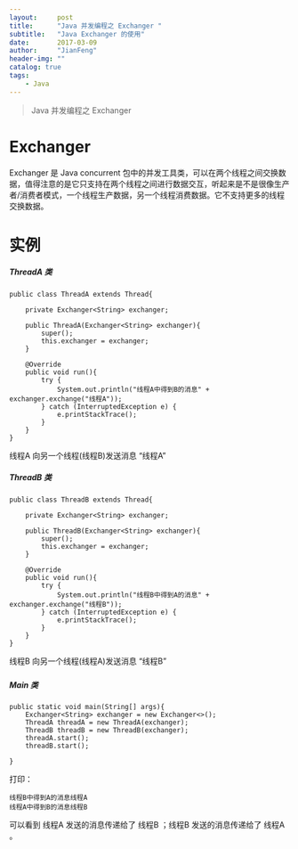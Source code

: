 ```yaml
---
layout:     post
title:      "Java 并发编程之 Exchanger "
subtitle:   "Java Exchanger 的使用"
date:       2017-03-09
author:     "JianFeng"
header-img: ""
catalog: true
tags:
    - Java
---
```


>Java 并发编程之 Exchanger 



# Exchanger

Exchanger 是 Java concurrent 包中的并发工具类，可以在两个线程之间交换数据，值得注意的是它只支持在两个线程之间进行数据交互，听起来是不是很像生产者/消费者模式，一个线程生产数据，另一个线程消费数据。它不支持更多的线程交换数据。



# 实例



##### ThreadA 类

```
public class ThreadA extends Thread{

    private Exchanger<String> exchanger;

    public ThreadA(Exchanger<String> exchanger){
        super();
        this.exchanger = exchanger;
    }

    @Override
    public void run(){
        try {
            System.out.println("线程A中得到B的消息" + exchanger.exchange("线程A"));
        } catch (InterruptedException e) {
            e.printStackTrace();
        }
    }
}
```



线程A 向另一个线程(线程B)发送消息 “线程A”

##### ThreadB 类

```
public class ThreadB extends Thread{

    private Exchanger<String> exchanger;

    public ThreadB(Exchanger<String> exchanger){
        super();
        this.exchanger = exchanger;
    }

    @Override
    public void run(){
        try {
            System.out.println("线程B中得到A的消息" + exchanger.exchange("线程B"));
        } catch (InterruptedException e) {
            e.printStackTrace();
        }
    }
}
```

线程B 向另一个线程(线程A)发送消息 “线程B”

##### 

##### Main 类

```
public static void main(String[] args){
    Exchanger<String> exchanger = new Exchanger<>();
    ThreadA threadA = new ThreadA(exchanger);
    ThreadB threadB = new ThreadB(exchanger);
    threadA.start();
    threadB.start();

}
```

打印：

```
线程B中得到A的消息线程A
线程A中得到B的消息线程B
```

可以看到 线程A 发送的消息传递给了 线程B ；线程B 发送的消息传递给了 线程A 。